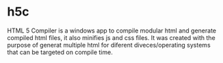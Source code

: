 h5c
===

HTML 5 Compiler is a windows app to compile modular html and generate compiled html files, it also minifies js and css files. 
It was created with the purpose of generat multiple html for diferent diveces/operating systems that can be targeted on compile time.
